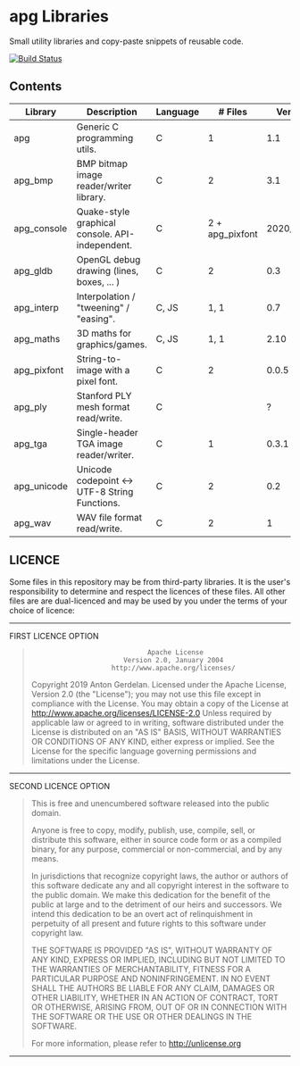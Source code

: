 # apg Libraries

Small utility libraries and copy-paste snippets of reusable code.

[![Build Status](https://travis-ci.com/capnramses/apg.svg?branch=master)](https://travis-ci.com/capnramses/apg)

## Contents

| Library     | Description                                       | Language | # Files         | Version    | Fuzzed                                        |
| ----------- | ------------------------------------------------- | -------- | --------------- | ---------- | --------------------------------------------- |
| apg         | Generic C programming utils.                      | C        | 1               | 1.1        | No                                            |
| apg_bmp     | BMP bitmap image reader/writer library.           | C        | 2               | 3.1        | Yes - [AFL](https://lcamtuf.coredump.cx/afl/) |
| apg_console | Quake-style graphical console. API-independent.   | C        | 2 + apg_pixfont | 2020/01/06 | No                                            |
| apg_gldb    | OpenGL debug drawing (lines, boxes, ... ) | C        | 2               | 0.3        | No                                            |
| apg_interp  | Interpolation / "tweening" / "easing".            | C, JS    | 1, 1            | 0.7        | No                                            |
| apg_maths   | 3D maths for graphics/games.                      | C, JS    | 1, 1            | 2.10       | No                                            |
| apg_pixfont | String-to-image with a pixel font.                | C        | 2               | 0.0.5      | No                                            |
| apg_ply     | Stanford PLY mesh format read/write.              | C        |                 | ?          | No                                            |
| apg_tga     | Single-header TGA image reader/writer.            | C        | 1               | 0.3.1      | No                                            |
| apg_unicode | Unicode codepoint <-> UTF-8 String Functions.     | C        | 2               | 0.2        | No                                            |
| apg_wav     | WAV file format read/write.                       | C        | 2               | 1          | No                                            |

## LICENCE

Some files in this repository may be from third-party libraries.
It is the user's responsibility to determine and respect the licences of these files.
All other files are are dual-licenced and may be used by you under the terms of your
choice of licence:

-------------------------------------------------------------------------------------
FIRST LICENCE OPTION

>                                  Apache License
>                            Version 2.0, January 2004
>                         http://www.apache.org/licenses/
>    Copyright 2019 Anton Gerdelan.
>    Licensed under the Apache License, Version 2.0 (the "License");
>    you may not use this file except in compliance with the License.
>    You may obtain a copy of the License at
>        http://www.apache.org/licenses/LICENSE-2.0
>    Unless required by applicable law or agreed to in writing, software
>    distributed under the License is distributed on an "AS IS" BASIS,
>    WITHOUT WARRANTIES OR CONDITIONS OF ANY KIND, either express or implied.
>    See the License for the specific language governing permissions and
>    limitations under the License.
-------------------------------------------------------------------------------------
SECOND LICENCE OPTION

> This is free and unencumbered software released into the public domain.
>
> Anyone is free to copy, modify, publish, use, compile, sell, or
> distribute this software, either in source code form or as a compiled
> binary, for any purpose, commercial or non-commercial, and by any
> means.
> 
> In jurisdictions that recognize copyright laws, the author or authors
> of this software dedicate any and all copyright interest in the
> software to the public domain. We make this dedication for the benefit
> of the public at large and to the detriment of our heirs and
> successors. We intend this dedication to be an overt act of
> relinquishment in perpetuity of all present and future rights to this
> software under copyright law.
> 
> THE SOFTWARE IS PROVIDED "AS IS", WITHOUT WARRANTY OF ANY KIND,
> EXPRESS OR IMPLIED, INCLUDING BUT NOT LIMITED TO THE WARRANTIES OF
> MERCHANTABILITY, FITNESS FOR A PARTICULAR PURPOSE AND NONINFRINGEMENT.
> IN NO EVENT SHALL THE AUTHORS BE LIABLE FOR ANY CLAIM, DAMAGES OR
> OTHER LIABILITY, WHETHER IN AN ACTION OF CONTRACT, TORT OR OTHERWISE,
> ARISING FROM, OUT OF OR IN CONNECTION WITH THE SOFTWARE OR THE USE OR
> OTHER DEALINGS IN THE SOFTWARE.
> 
> For more information, please refer to <http://unlicense.org>
-------------------------------------------------------------------------------------
